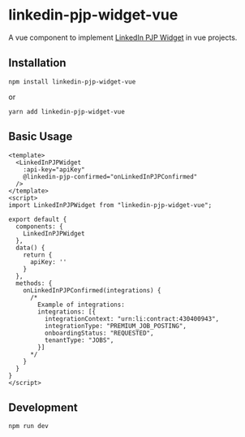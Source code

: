 # linkedin-pjp-widget-vue

A vue component to implement [LinkedIn PJP Widget](https://learn.microsoft.com/en-us/linkedin/talent/job-postings/api/job-posting-customer-configuration) in vue projects.

## Installation

```
npm install linkedin-pjp-widget-vue
```

or

```
yarn add linkedin-pjp-widget-vue
```

## Basic Usage

```
<template>
  <LinkedInPJPWidget
    :api-key="apiKey"
    @linkedin-pjp-confirmed="onLinkedInPJPConfirmed"
  />
</template>
<script>
import LinkedInPJPWidget from "linkedin-pjp-widget-vue";

export default {
  components: {
    LinkedInPJPWidget
  },
  data() {
    return {
      apiKey: ''
    }
  },
  methods: {
    onLinkedInPJPConfirmed(integrations) {
      /*
        Example of integrations:
        integrations: [{
          integrationContext: "urn:li:contract:430400943",
          integrationType: "PREMIUM_JOB_POSTING",
          onboardingStatus: "REQUESTED",
          tenantType: "JOBS",
        }]
      */
    }
  }
}
</script>
```

## Development

```
npm run dev
```
